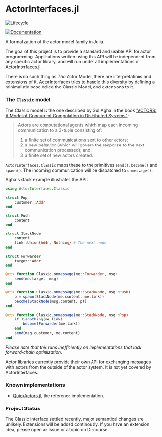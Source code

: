 # ActorInterfaces.jl

![Lifecycle](https://img.shields.io/badge/lifecycle-experimental-orange.svg)<!--
![Lifecycle](https://img.shields.io/badge/lifecycle-maturing-blue.svg)
![Lifecycle](https://img.shields.io/badge/lifecycle-stable-green.svg)
 -->
<!--
[![Documentation](https://img.shields.io/badge/docs-stable-blue.svg)](https://juliaactors.github.io/ActorInterfaces.jl/stable)
-->
[![Documentation](https://img.shields.io/badge/docs-dev-blue.svg)](https://juliaactors.github.io/ActorInterfaces.jl/dev)

A formalization of the actor model family in Julia.

The goal of this project is to provide a standard and usable API for actor programming. Applications written using this API will be independent from any specific actor library, and will run under all implementations of ActorInterfaces.jl.

There is no such thing as *The* Actor Model, there are interpretations and extensions of it.
ActorInterfaces tries to handle this diversity by defining a minimalistic base called the Classic
Model, and extensions to it. 

### The `Classic` model

The Classic model is the one described by Gul Agha in the book ["ACTORS: A Model of
Concurrent Computation in Distributed Systems"](https://dl.acm.org/doi/book/10.5555/7929):


> Actors are computational agents which map each incoming communication
> to a 3-tuple consisting of:
> 1. a finite set of communications sent to other actors;
> 2. a new behavior (which will govern the response to the next communication processed); and,
> 3. a finite set of new actors created.

`ActorInterfaces.Classic` maps these to the primitives `send()`, `become()` and `spawn()`. The incoming communication will be dispatched to `onmessage()`.

Agha's stack example illustrates the API:

```julia
using ActorInterfaces.Classic

struct Pop
    customer::Addr
end

struct Push
    content
end

struct StackNode
    content
    link::Union{Addr, Nothing} # The next node
end

struct Forwarder
    target::Addr
end

@ctx function Classic.onmessage(me::Forwarder, msg)
    send(me.target, msg)
end

@ctx function Classic.onmessage(me::StackNode, msg::Push)
    p = spawn(StackNode(me.content, me.link))
    become(StackNode(msg.content, p))
end

@ctx function Classic.onmessage(me::StackNode, msg::Pop)
    if !isnothing(me.link)
        become(Forwarder(me.link))
    end
    send(msg.customer, me.content)
end
```

_Please note that this runs inefficiently on implementations that lack forward-chain optimization._

Actor libraries currently provide their own API for exchanging messages with actors from the outside of the actor system. It is not yet covered by ActorInterfaces. 

### Known implementations

- [QuickActors.jl](https://github.com/JuliaActors/QuickActors.jl), the reference implementation.

### Project Status

The Classic interface settled recently, major semantical changes are unlikely.
Extensions will be added continously. If you have an extension idea, please open an issue or
a topic on Discourse.
